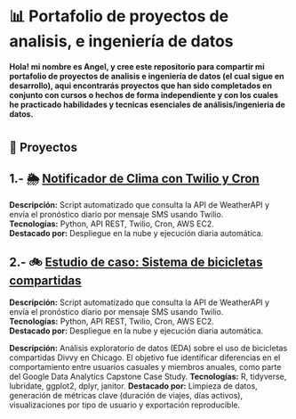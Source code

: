 # 📊 Portafolio de proyectos de analisis, e ingeniería de datos
#### Hola! mi nombre es Angel, y cree este repositorio para compartir mi portafolio de proyectos de analisis e ingeniería de datos (el cual sigue en desarrollo), aqui encontrarás proyectos que han sido completados en conjunto con cursos o hechos de forma independiente y con los cuales he practicado habilidades y tecnicas esenciales de análisis/ingenieria de datos.
#
## 📁 Proyectos
## 1.- 🌦️ [Notificador de Clima con Twilio y Cron](https://github.com/LangelCr/proyecto_clima)
**Descripción:** Script automatizado que consulta la API de WeatherAPI y envía el pronóstico diario por mensaje SMS usando Twilio.  
**Tecnologías:** Python, API REST, Twilio, Cron, AWS EC2.  
**Destacado por:** Despliegue en la nube y ejecución diaria automática.

## 2.- 🚲 [Estudio de caso: Sistema de bicicletas compartidas](https://github.com/LangelCr/Caso_de_Estudio_Cyclistic) 

**Descripción:** Script automatizado que consulta la API de WeatherAPI y envía el pronóstico diario por mensaje SMS usando Twilio.  
**Tecnologías:** Python, API REST, Twilio, Cron, AWS EC2.  
**Destacado por:** Despliegue en la nube y ejecución diaria automática.

**Descripción:** Análisis exploratorio de datos (EDA) sobre el uso de bicicletas compartidas Divvy en Chicago. El objetivo fue identificar diferencias en el comportamiento entre usuarios casuales y miembros anuales, como parte del Google Data Analytics Capstone Case Study.
**Tecnologías:** R, tidyverse, lubridate, ggplot2, dplyr, janitor.
**Destacado por:** Limpieza de datos, generación de métricas clave (duración de viajes, días activos), visualizaciones por tipo de usuario y exportación reproducible.
